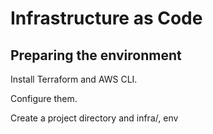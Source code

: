 # Infrastructure as Code

## Preparing the environment

Install Terraform and AWS CLI.

Configure them.

Create a project directory and infra/, env